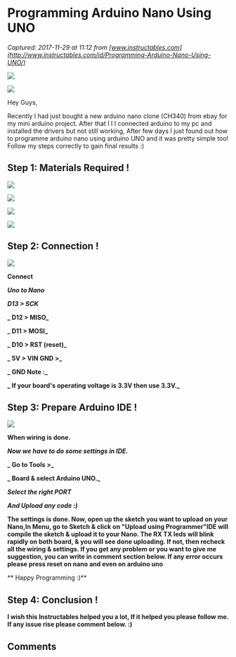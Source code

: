 # Programming Arduino Nano Using UNO

_Captured: 2017-11-29 at 11:12 from [www.instructables.com](http://www.instructables.com/id/Programming-Arduino-Nano-Using-UNO/)_

![](https://cdn.instructables.com/FIB/GSOF/JACTO9GJ/FIBGSOFJACTO9GJ.MEDIUM.jpg)

![](https://cdn.instructables.com/FL7/M37S/JACTOBQ0/FL7M37SJACTOBQ0.MEDIUM.jpg)

Hey Guys,

Recently I had just bought a new arduino nano clone (CH340) from ebay for my mini arduino project. After that I I I connected arduino to my pc and installed the drivers but not still working, After few days I just found out how to programme arduino nano using arduino UNO and it was pretty simple too! Follow my steps correctly to gain final results :)

## Step 1: Materials Required !

![](https://cdn.instructables.com/FL8/TYD3/JACTO9AG/FL8TYD3JACTO9AG.MEDIUM.jpg)

![](https://cdn.instructables.com/FO4/HFBT/JACTO9AH/FO4HFBTJACTO9AH.SMALL.jpg)

![](https://cdn.instructables.com/FIK/O4XR/JACTO9AJ/FIKO4XRJACTO9AJ.SMALL.jpg)

![](https://cdn.instructables.com/FMC/7HZJ/JACTO9B7/FMC7HZJJACTO9B7.SMALL.jpg)

## Step 2: Connection !

![](https://cdn.instructables.com/FWB/WWQB/JACTO9CM/FWBWWQBJACTO9CM.MEDIUM.jpg)

**Connect**

**_Uno to Nano_**

**_D13 > SCK_**

**_ D12 > MISO_**

**_ D11 > MOSI_**

**_ D10 > RST (reset)_**

**_ 5V > VIN GND >_**

**_ GND Note :_**

**_ If your board's operating voltage is 3.3V then use 3.3V._**

## Step 3: Prepare Arduino IDE !

![](https://cdn.instructables.com/F49/8V99/JACTO9G5/F498V99JACTO9G5.MEDIUM.jpg)

**When wiring is done.**

**_Now we have to do some settings in IDE._**

**_ Go to Tools >_**

**_ Board & select Arduino UNO._**

**_Select the right PORT_**

**_And Upload any code :)_**

**The settings is done. Now, open up the sketch you want to upload on your Nano,In Menu, go to Sketch & click on "Upload using Programmer"IDE will compile the sketch & upload it to your Nano. The RX TX leds will blink rapidly on both board, & you will see done uploading. If not, then recheck all the wiring & settings. If you get any problem or you want to give me suggestion, you can write in comment section below. If any error occurs please press reset on nano and even on arduino uno**

** Happy Programming :)**

## Step 4: Conclusion !

**I wish this Instructables helped you a lot, If it helped you please follow me. If any issue rise please comment below. :)**

## Comments
